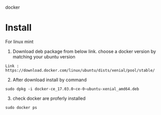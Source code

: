 docker

# Install

For linux mint

1. Download deb package from below link. choose a docker version by matching your ubuntu version

  ```
  Link :  https://download.docker.com/linux/ubuntu/dists/xenial/pool/stable/
  ```

2. After download install by command

  ```
  sudo dpkg -i docker-ce_17.03.0~ce-0~ubuntu-xenial_amd64.deb
  ```

3. check docker are proferly installed

  ```
  sudo docker ps
  ```


